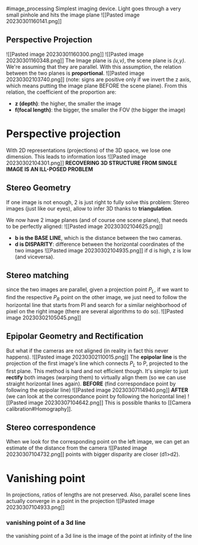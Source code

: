 #image_processing 
Simplest imaging device. Light goes through a very small pinhole and hits the image plane
![[Pasted image 20230301160141.png]]
## Perspective Projection
![[Pasted image 20230301160300.png]]
![[Pasted image 20230301160348.png]]
The Image plane is _(u,v)_, the scene plane is _(x,y)_. We're assuming that they are parallel.
With this assumption, the relation between the two planes is **proportional**.
![[Pasted image 20230302103740.png]]
(note: signs are positive only if we invert the z axis, which means putting the image plane BEFORE the scene plane).
From this relation, the coefficient of the proportion are:
- **z (depth)**: the higher, the smaller the image
- **f(focal length)**: the bigger, the smaller the FOV (the bigger the image)

# Perspective projection
With 2D representations (projections) of the 3D space, we lose one dimension. This leads to information loss
![[Pasted image 20230302104301.png]]
**RECOVERING 3D STRUCTURE FROM SINGLE IMAGE IS AN ILL-POSED PROBLEM**

## Stereo Geometry
If one image is not enough, 2 is just right to fully solve this problem:
Stereo images (just like our eyes), allow to infer 3D thanks to **triangulation**.

We now have 2 image planes (and of course one scene plane), that needs to be perfectly aligned:
![[Pasted image 20230302104625.png]]
- **b is the BASE LINE**, which is the distance between the two cameras.
- **d is DISPARITY**: difference between the horizontal coordinates of the two images
![[Pasted image 20230302104935.png]]
if d is high, z is low (and viceversa).

## Stereo matching
since the two images are parallel, given a projection point $P_{L}$, if we want to find the respective $P_{R}$ point on the other image, we just need to follow the horizontal line that starts from Pl and search for a similar neighborhood of pixel on the right image (there are several algorithms to do so).
![[Pasted image 20230302105045.png]]

## Epipolar Geometry and Rectification
But what if the cameras are not aligned (in reality in fact this never happens).
![[Pasted image 20230302110015.png]]
The **epipolar line** is the projection of the first image's line which connects $P_L$ to P, projected to the first plane.
This method is hard and not efficient though.
It's simpler to just **rectify** both images (warping them) to virtually align them (so we can use straight horizontal lines again).
**BEFORE** (find correspondace point by following the
epipolar line)
![[Pasted image 20230307114940.png]]
**AFTER** (we can look at the correspondance point by following the horizontal line)
![[Pasted image 20230307104642.png]]
This is possible thanks to [[Camera calibration#Homography]].
## Stereo correspondence
When we look for the corresponding point on the left image, we can get an estimate of the distance from the camera
![[Pasted image 20230307104732.png]]
points with bigger disparity are closer (d1>d2).

# Vanishing point
In projections, ratios of lengths are not preserved.
Also, parallel scene lines actually converge in a point in the projection
![[Pasted image 20230307104933.png]]
### vanishing point of a 3d line
the vanishing point of a 3d line  is the image of the point at infinity of the line